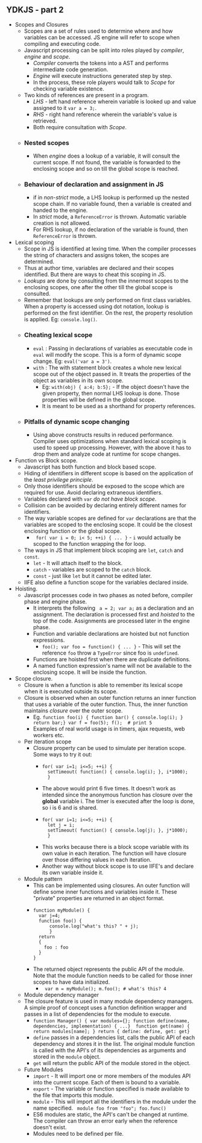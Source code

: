 ## YDKJS - part 2
* Scopes and Closures 
  * Scopes are a set of rules used to determine where and how variables can be accessed. JS engine will refer to scope when compiling and executing code.
  * Javascript processing can be split into roles played by *compiler*, *engine* and *scope*. 
    * *Compiler* converts the tokens into a AST and performs intermediate code generation.
    * *Engine* will execute instructions generated  step by step.
    * In the process, these role players would talk to *Scope* for checking variable existence.
  * Two kinds of references are present in a program.
    * *LHS* - left hand reference wherein variable is looked up and value assigned to it `var a = 3;`.
    * *RHS* - right hand reference wherein the variable's value is retrieved.
    * Both require consultation with *Scope*.
  * ### Nested scopes
    * When *engine* does a lookup of a variable, it will consult the current scope. If not found, the variable is forwarded to the enclosing scope and so on till the global scope is reached.
  * ### Behaviour of declaration and assignment in JS
    * if in *non-strict* mode, a  LHS lookup is performed up the nested scope chain. If no variable found, then a variable is created and handed to the engine.
    * In *strict* mode, a `ReferenceError` is thrown. Automatic variable creation is not allowed.
    * For RHS lookup, if no declaration of the variable is found, then `ReferenceError` is thrown.
* Lexical scoping
  * Scope in JS is identified at lexing time. When the compiler processes the string of characters and assigns token, the scopes are determined. 
  * Thus at author time, variables are declared and their scopes identified. But there are ways to cheat this scoping in JS.
  * *Lookups* are done by consulting from the innermost scopes to the enclosing scopes, one after the other till the global scope is consulted.
  * Remember that lookups are only performed on first class variables. When a property is accessed using dot notation, lookup is performed on the first identifier. On the rest, the property resolution is applied. Eg: `console.log()`.
  * ### Cheating lexical scope
     * `eval` : Passing in declarations of variables as executable code in `eval` will modify the scope. This is a form of dynamic scope change. Eg: `eval('var a = 3')`.
     * `with` : The with statement block creates a whole new lexical scope out of the object passed in. It treats the properties of the object as variables in its own scope.
       * Eg: `with(obj) { a:4; b:5};` - If the object doesn't have the given property, then normal LHS lookup is done. Those properties will be defined in the global scope.
       * It is meant to be used as a shorthand for property references.
  * ### Pitfalls of dynamic scope changing
    * Using above constructs results in  reduced performance. Compiler uses optimizations when standard lexical scoping is used to speed up processing. However, with the above it has to drop them and analyze code at runtime for scope changes. 
* Function vs Block scope.
  * Javascript has both function and block based scope.
  * Hiding of identifiers in different scope is based on the application of the *least privilege principle*.
  * Only those identifiers should be exposed to the scope which are required for use. Avoid declaring extraneous identifiers.
  * Variables declared with `var` *do not have block scope*.
  * Collision can be avoided by declaring entirely different names for identifiers.
  * The way variable scopes are defined for ` var ` declarations are that the variables are scoped to the enclosing scope. It could be the closest enclosing function or the global scope.
    * ` for( var i = 0; i< 5; ++i) { ... }` - `i` would actually be scoped to the function wrapping the for loop. 
  * The ways in JS that implement block scoping are `let`, `catch` and `const`. 
    * `let` - It will attach itself to the block.
    * `catch` - variables are scoped to the `catch` block.
    * `const` - just like `let` but it cannot be edited later.
  * IIFE also define a function scope for the variables declared inside.
* Hoisting.
  * Javascript processes code in two phases as noted before, compiler phase and engine phase.
    * It interprets the following ` a = 2; var a;` as a declaration and an assignment. The declaration is processed first and *hoisted* to the top of the code. Assignments are processed later in the engine phase.
    * Function and variable declarations are hoisted but not function expressions.
      * `foo(); var foo = function() { ... }` - This will set the reference `foo` throw a `TypeError` since foo is `undefined`.
    * Functions are hoisted first when there are duplicate definitions.
    * A named function expression's name will not be available to the enclosing scope. It will be inside the function.
* Scope closure.
  * Closure is when a function is able to remember its lexical scope when it is executed outside its scope.
  * Closure is observed when an outer function returns an inner function that uses a variable of the outer function. Thus, the inner function maintains *closure* over the outer scope.
    * Eg. `function foo(i) { function bar() { console.log(i); } return bar;} var f = foo(5); f();  # print 5`
    * Examples of real world usage is in timers, ajax requests, web workers etc.
  * Per iteration scope
    * Closure property can be used to simulate per iteration scope. Some ways to try it out:
      * ```
        for( var i=1; i<=5; ++i) {
          setTimeout( function() { console.log(i); }, i*1000);
          }
        ```
      * The above would print 6 five times. It doesn't work as intended since the anonymous function has closure over the **global** variable i. The timer is executed after the loop is done, so i is 6 and is shared.
      * ```
        for( var i=1; i<=5; ++i) {
          let j = i;
          setTimeout( function() { console.log(j); }, j*1000);
          }
        ```
      * This works because there is a block scope variable with its own value in each iteration. The function will have closure over those differing values in each iteration.
      * Another way without block scope is to use IIFE's and declare its own variable inside it.
   * Module pattern
     * This can be implemented using closures. An outer function will define some inner functions and variables inside it. These "private" properties are returned in an object format.
     * ```
       function myModule() {
         var j=4;
         function foo() {
             console.log("what's this? " + j);
             }
         return
         {
           foo : foo
         }
       }
       ```
     * The returned object represents the public API of the module. Note that the module function needs to be called for those inner scopes to have data initialized.
       * ` var m = myModule(); m.foo(); # what's this? 4`
  * Module dependency manager 
   * The closure feature is used in many module dependency managers. A simple proof of concept uses a function definition wrapper and passes in a list of dependencies for the module to execute.
     * `function Manager() { var modules={}; function define(name, dependencies, implementation) { ...}  function get(name) { return modules[name]; } return { define: define, get: get}`
     * `define` passes in a dependencies list, calls the public API of each dependency and stores it in the list. The original module function is called with the API's of its dependencies as arguments and stored in the `module` object.
     * `get` will return the public API of the module stored in the object.
  * Future Modules
    * `import` - It will import one or more members of the modules API into the current scope. Each of them is bound to a variable.
    * `export` - The variable or function specified is made available to the file that imports this module.
    * `module` - This will import all the identifiers in the module under the name specified. ` module foo from "foo"; foo.func()`
    * ES6 modules are static, the API's can't be changed at runtime. The compiler can throw an error early when the reference doesn't  exist.
    * Modules need to be defined per file.
    
  
 
